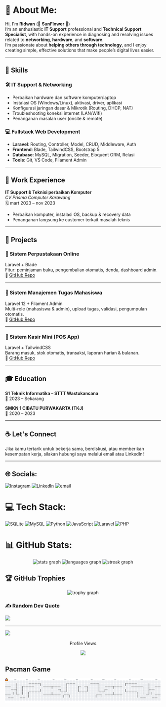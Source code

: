 # 💫 About Me:

Hi, I'm **Ridwan** (🌻 **SunFlower** 🌻)  
I’m an enthusiastic **IT Support** professional and **Technical Support Specialist**, with hands-on experience in diagnosing and resolving issues related to **networking**, **hardware**, and **software**.  
I’m passionate about **helping others through technology**, and I enjoy creating simple, effective solutions that make people’s digital lives easier.


---
## 💼 Skills

### 🛠 IT Support & Networking
- Perbaikan hardware dan software komputer/laptop
- Instalasi OS (Windows/Linux), aktivasi, driver, aplikasi
- Konfigurasi jaringan dasar & Mikrotik (Routing, DHCP, NAT)
- Troubleshooting koneksi internet (LAN/Wifi)
- Penanganan masalah user (onsite & remote)

### 💻 Fullstack Web Development
- **Laravel**: Routing, Controller, Model, CRUD, Middleware, Auth
- **Frontend**: Blade, TailwindCSS, Bootstrap 5
- **Database**: MySQL, Migration, Seeder, Eloquent ORM, Relasi
- **Tools**: Git, VS Code, Filament Admin

---

## 🔧 Work Experience

**IT Support & Teknisi perbaikan Komputer**  
_CV Prisma Computer Karawang_  
🗓️ mart 2023 – nov 2023 
- Perbaikan komputer, instalasi OS, backup & recovery data  
- Penanganan langsung ke customer terkait masalah teknis

---

## 📂 Projects

### 📌 Sistem Perpustakaan Online
Laravel + Blade  
Fitur: peminjaman buku, pengembalian otomatis, denda, dashboard admin.  
🔗 [GitHub Repo](https://github.com/SunnFlower47/projects-UAS-semester-2.git)

---

### 📌 Sistem Manajemen Tugas Mahasiswa
Laravel 12 + Filament Admin  
Multi-role (mahasiswa & admin), upload tugas, validasi, pengumpulan otomatis.  
🔗 [GitHub Repo](https://github.com/yourusername/sistem-tugas)


---

### 📌 Sistem Kasir Mini (POS App)
Laravel + TailwindCSS  
Barang masuk, stok otomatis, transaksi, laporan harian & bulanan.  
🔗 [GitHub Repo](https://github.com/yourusername/pos-laravel)

---

## 🎓 Education

**S1 Teknik Informatika – STTT Wastukancana**  
📅 2023 – Sekarang

**SMKN 1 CIBATU PURWAKARTA (TKJ)**  
📅 2020 – 2023

---

## ☕ Let's Connect

Jika kamu tertarik untuk bekerja sama, berdiskusi, atau memberikan kesempatan kerja, silakan hubungi saya melalui email atau LinkedIn!

---

## 🌐 Socials:
[![Instagram](https://img.shields.io/badge/Instagram-%23E4405F.svg?logo=Instagram&logoColor=white)](https://instagram.com/ridwannnn_____) [![LinkedIn](https://img.shields.io/badge/LinkedIn-%230077B5.svg?logo=linkedin&logoColor=white)](https://www.linkedin.com/in/ridwan-andrian-ra7474/) [![email](https://img.shields.io/badge/Email-D14836?logo=gmail&logoColor=white)](mailto:sunflower.ra74@gmail.com) 


###

# 💻 Tech Stack:
![SQLite](https://img.shields.io/badge/sqlite-%2307405e.svg?style=flat&logo=sqlite&logoColor=white) ![MySQL](https://img.shields.io/badge/mysql-4479A1.svg?style=flat&logo=mysql&logoColor=white) ![Python](https://img.shields.io/badge/python-3670A0?style=flat&logo=python&logoColor=ffdd54) ![JavaScript](https://img.shields.io/badge/javascript-%23323330.svg?style=flat&logo=javascript&logoColor=%23F7DF1E) ![Laravel](https://img.shields.io/badge/laravel-%23FF2D20.svg?style=flat&logo=laravel&logoColor=white) ![PHP](https://img.shields.io/badge/php-%23777BB4.svg?style=flat&logo=php&logoColor=white)


###
# 📊 GitHub Stats:

<div align="center">
  <img src="https://github-readme-stats.vercel.app/api?username=SunnFlower47&hide_title=false&hide_rank=false&show_icons=true&include_all_commits=false&count_private=true&disable_animations=false&theme=github_dark&locale=en&hide_border=true&order=3" height="150" alt="stats graph"  />
  <img src="https://github-readme-stats.vercel.app/api/top-langs?username=SunnFlower47&locale=en&hide_title=false&layout=compact&card_width=320&langs_count=5&theme=github_dark&hide_border=true&order=3" height="150" alt="languages graph"  />
  <img src="https://streak-stats.demolab.com?user=SunnFlower47&locale=en&mode=daily&theme=discord_old_blurple&hide_border=true&border_radius=5&order=2" height="150" alt="streak graph"  />
</div>

###
##

## 🏆 GitHub Trophies
<div align="center">
  <img src="https://github-profile-trophy.vercel.app?username=SunnFlower47&theme=dracula&column=-1&row=1&margin-w=8&margin-h=8&no-bg=true&no-frame=false&order=4" height="150" alt="trophy graph"  />
</div>

### ✍️ Random Dev Quote
![](https://quotes-github-readme.vercel.app/api?type=horizontal&theme=radical)

---
[![](https://visitcount.itsvg.in/api?id=SunnFlower47&icon=0&color=0)](https://visitcount.itsvg.in)

<div align="center">
<P>Profile Views<P>
  <img src="https://profile-counter.glitch.me/SunnFlower47/count.svg?"  />
</div>

<!-- Proudly created with GPRM ( https://gprm.itsvg.in ) -->
## Pacman Game 
<picture>
  <source media="(prefers-color-scheme: dark)" srcset="https://raw.githubusercontent.com/SunnFlower47/SunnFlower47/output/pacman-contribution-graph-dark.svg">
  <source media="(prefers-color-scheme: light)" srcset="https://raw.githubusercontent.com/SunnFlower47/SunnFlower47/output/pacman-contribution-graph.svg">
  <img alt="pacman contribution graph" src="https://raw.githubusercontent.com/SunnFlower47/SunnFlower47/output/pacman-contribution-graph.svg">
</picture>

